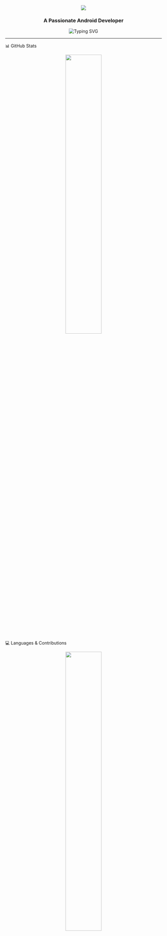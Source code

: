 <h1 align="center">
  <a href="#">
    <img src="https://readme-typing-svg.herokuapp.com?font=Orbitron&size=30&duration=1&pause=8000000000&color=00ccff&center=true&vCenter=true&width=600&height=50&lines=👋+Hey,+I'm+Suman+Kumar+Dey!">
  </a>
</h1>





<h3 align="center">A Passionate Android Developer</h3>




<p align="center">
  <img src="https://readme-typing-svg.herokuapp.com?font=Raleway+Code&weight=600&size=22&duration=2500&pause=500&color=FF4500&center=true&vCenter=true&width=700&height=50&lines=🚀+Android+Developer;🤖+AI+%26+ML+Enthusiast;💡+Tech+Innovator;🔥+Pushing+Limits;🌍+Building+for+Impact!" alt="Typing SVG" />
</p>

---



📊 GitHub Stats
<p align="center">
  <img src="https://github-readme-stats.vercel.app/api?username=suman1040&show_icons=true&theme=tokyonight&hide_border=true" width="48%" />
</p>

💻 Languages & Contributions
<div align="center"> <a href="https://github.com/suman1040"> <img src="https://github-readme-stats.vercel.app/api/top-langs?username=suman1040&show_icons=true&theme=tokyonight&layout=compact&hide_border=true&border_radius=10&langs_count=8" width="48%" /> </a> </div>
🌟 Contribution Insights
<div align="center">
  <a href="https://github.com/suman1040">
    <img src="https://github-readme-activity-graph.vercel.app/graph?username=suman1040&bg_color=000000&color=f1c40f&line=ff5733&point=ffffff&area=true&hide_border=true&theme=high-contrast" width="90%" />
  </a>
</div>

---






### 🌍 Connect with Me
<p align="center">
  <a href="https://linkedin.com/in/suman1040"><img src="https://img.shields.io/badge/-LinkedIn-0A66C2?style=for-the-badge&logo=linkedin&logoColor=white"></a>
  <a href="https://twitter.com/sumande14063037"><img src="https://img.shields.io/badge/-Twitter-1DA1F2?style=for-the-badge&logo=twitter&logoColor=white"></a>
  <a href="https://stackoverflow.com/users/25301567"><img src="https://img.shields.io/badge/-Stack Overflow-FE7A16?style=for-the-badge&logo=stackoverflow&logoColor=white"></a>
  <a href="https://www.leetcode.com/zt3vt4tkpk"><img src="https://img.shields.io/badge/-LeetCode-FFA116?style=for-the-badge&logo=leetcode&logoColor=white"></a>
  <a href="https://medium.com/@suman1040"><img src="https://img.shields.io/badge/-Medium-000000?style=for-the-badge&logo=medium&logoColor=white"></a>
  <a href="https://www.youtube.com/@innox1040"><img src="https://img.shields.io/badge/-YouTube-FF0000?style=for-the-badge&logo=youtube&logoColor=white"></a>
</p>

---





🚀 Languages & Tools
<p align="center"> <a href="https://developer.android.com/studio" target="_blank"> <img src="https://skillicons.dev/icons?i=androidstudio" title="Android Studio" width="50" /> </a> <a href="https://kotlinlang.org/" target="_blank"> <img src="https://skillicons.dev/icons?i=kotlin" title="Kotlin" width="50" /> </a> <a href="https://www.java.com/" target="_blank"> <img src="https://skillicons.dev/icons?i=java" title="Java" width="50" /> </a> <a href="https://www.python.org/" target="_blank"> <img src="https://skillicons.dev/icons?i=python" title="Python" width="50" /> </a> <a href="https://isocpp.org/" target="_blank"> <img src="https://skillicons.dev/icons?i=cpp" title="C++" width="50" /> </a> <a href="https://en.wikipedia.org/wiki/C_(programming_language)" target="_blank"> <img src="https://skillicons.dev/icons?i=c" title="C" width="50" /> </a> <a href="https://git-scm.com/" target="_blank"> <img src="https://skillicons.dev/icons?i=git" title="Git" width="50" /> </a> <a href="https://github.com/" target="_blank"> <img src="https://skillicons.dev/icons?i=github" title="GitHub" width="50" /> </a> <a href="https://www.linux.org/" target="_blank"> <img src="https://skillicons.dev/icons?i=linux" title="Linux" width="50" /> </a> <a href="https://www.mysql.com/" target="_blank"> <img src="https://skillicons.dev/icons?i=mysql" title="MySQL" width="50" /> </a> <a href="https://firebase.google.com/" target="_blank"> <img src="https://skillicons.dev/icons?i=firebase" title="Firebase" width="50" /> </a> <a href="https://www.figma.com/" target="_blank"> <img src="https://skillicons.dev/icons?i=figma" title="Figma" width="50" /> </a> <a href="https://www.sqlite.org/" target="_blank"> <img src="https://skillicons.dev/icons?i=sqlite" title="SQLite" width="50" /> </a> <a href="https://www.arduino.cc/" target="_blank"> <img src="https://skillicons.dev/icons?i=arduino" title="Arduino" width="50" /> </a> <a href="https://code.visualstudio.com/" target="_blank"> <img src="https://skillicons.dev/icons?i=vscode" title="VS Code" width="50" /> </a> </p>

---








### 🎮 Fun & Dynamic Stuff
🔥 Check out my **GitHub Profile Summary**: [View Insights](https://profile-summary-for-github.com/user/suman1040)

- 🏆 **GitHub Achievements**
  <p align="center">
    <img src="https://github-profile-trophy.vercel.app/?username=suman1040&theme=discord&no-frame=true&margin-w=10" />
  </p>

> **💡 More Contributions → More Trophies → More Fun!**

---

- ✨ **Daily Coding Motivation**
  <p align="center">
    <img src="https://quotes-github-readme.vercel.app/api?type=horizontal&theme=tokyonight" />
  </p>

  🔥 *"Simplicity is the soul of efficiency."* – Austin Freeman  



